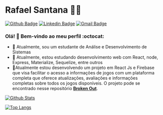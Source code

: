 # Rafael Santana :man_technologist:

[![Github Badge](https://img.shields.io/badge/-Github-000?style=flat-square&logo=Github&logoColor=white&link=https://github.com/rafalmeida73)](https://github.com/rafalmeida73)
[![Linkedin Badge](https://img.shields.io/badge/-LinkedIn-blue?style=flat-square&logo=Linkedin&logoColor=white&link=https://https://www.linkedin.com/in/rafael-santana-5876a117a/)](https://https://www.linkedin.com/in/rafael-santana-5876a117a/)
[![Gmail Badge](https://img.shields.io/badge/-Gmail-c14438?style=flat-square&logo=Gmail&logoColor=white&link=mailto:rafaelsantana7213@gmail.com)](mailto:rafaelsantana7213@gmail.com)


### Olá! 👋 Bem-vindo ao meu perfil :octocat:

- 🔭 Atualmente, sou um estudante de Análise e Desenvolvimento de Sistemas
- 🌱 Atualmente, estou estudando desenvolvimento web com React, node, Express, Materialize, Sequelize, entre outros
- 👯Atualmente estou desenvolvendo um projeto em React Js e Firebase que visa facilitar o acesso a informações de jogos com um plataforma completa que oferece atualizações, avaliações e informações completas sobre todos os jogos disponíveis. O projeto pode se encontrado nesse repositório [**Broken Out**](https://github.com/rafalmeida73/brokenOut).

[![Github Stats](https://github-readme-stats.vercel.app/api?username=rafalmeida73&hide=stars,issues&show_icons=true&theme=graywhite)](https://github.com/rafalmeida73)

[![Top Langs](https://github-readme-stats.vercel.app/api/top-langs/?username=rafalmeida73&layout=compact)](https://github.com/rafalmeida73)

